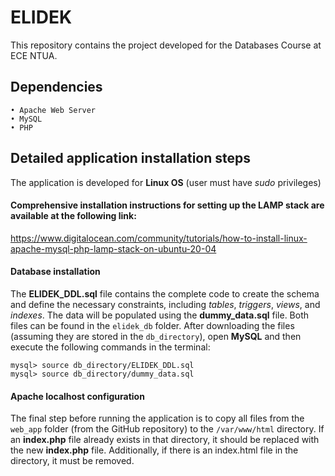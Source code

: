 # ELIDEK
This repository contains the project developed for the Databases Course at ECE NTUA.

## Dependencies

    • Apache Web Server
    • MySQL 
    • PHP

## Detailed application installation steps

The application is developed for **Linux OS** (user must have *sudo* privileges)

#### Comprehensive installation instructions for setting up the LAMP stack are available at the following link:
https://www.digitalocean.com/community/tutorials/how-to-install-linux-apache-mysql-php-lamp-stack-on-ubuntu-20-04
 
#### Database installation
The **ELIDEK_DDL.sql** file contains the complete code to create the schema and define the necessary constraints, including *tables*, *triggers*, *views*, and *indexes*. The data will be populated using the **dummy_data.sql** file. Both files can be found in the `elidek_db` folder.
After downloading the files (assuming they are stored in the `db_directory`), open **MySQL** and then execute the following commands in the terminal:
```
mysql> source db_directory/ELIDEK_DDL.sql
mysql> source db_directory/dummy_data.sql
```

#### Apache localhost configuration
The final step before running the application is to copy all files from the `web_app` folder (from the GitHub repository) to the ```/var/www/html``` directory. If an **index.php** file already exists in that directory, it should be replaced with the new **index.php** file. Additionally, if there is an index.html file in the directory, it must be removed.
